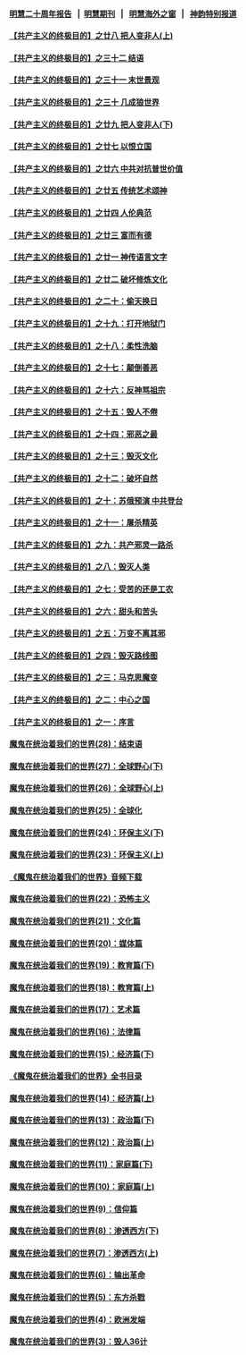 #### [明慧二十周年报告](https://github.com/gfw-breaker/mh-reports/blob/master/README.md?t=07162035) &nbsp;&nbsp;|&nbsp;&nbsp;[明慧期刊](https://github.com/gfw-breaker/mh-qikan) &nbsp;&nbsp;|&nbsp;&nbsp; [明慧海外之窗](https://github.com/gfw-breaker/mh-news/blob/master/README.md?t=07162035) &nbsp;&nbsp;|&nbsp;&nbsp; [神韵特别报道](https://github.com/gfw-breaker/mh-news/blob/master/shenyun.md?t=07162035) 

#### [【共产主义的终极目的】之廿八 把人变非人(上)](../pages/nsc422/n11340492.md?t=07162035) 

#### [【共产主义的终极目的】之三十二 结语](../pages/nsc422/n11360535.md?t=07162035) 

#### [【共产主义的终极目的】之三十一 末世景观](../pages/nsc422/n11351129.md?t=07162035) 

#### [【共产主义的终极目的】之三十 几成狼世界](../pages/nsc422/n11348280.md?t=07162035) 

#### [【共产主义的终极目的】之廿九 把人变非人(下)](../pages/nsc422/n11344140.md?t=07162035) 

#### [【共产主义的终极目的】之廿七 以恨立国](../pages/nsc422/n11336944.md?t=07162035) 

#### [【共产主义的终极目的】之廿六 中共对抗普世价值](../pages/nsc422/n11324785.md?t=07162035) 

#### [【共产主义的终极目的】之廿五 传统艺术颂神](../pages/nsc422/n11296396.md?t=07162035) 

#### [【共产主义的终极目的】之廿四 人伦典范](../pages/nsc422/n11296397.md?t=07162035) 

#### [【共产主义的终极目的】之廿三 富而有德](../pages/nsc422/n11283598.md?t=07162035) 

#### [【共产主义的终极目的】之廿一 神传语言文字](../pages/nsc422/n11263265.md?t=07162035) 

#### [【共产主义的终极目的】之廿二 破坏修炼文化](../pages/nsc422/n11245728.md?t=07162035) 

#### [【共产主义的终极目的】之二十：偷天换日](../pages/nsc422/n11238846.md?t=07162035) 

#### [【共产主义的终极目的】之十九：打开地狱门](../pages/nsc422/n11206376.md?t=07162035) 

#### [【共产主义的终极目的】之十八：柔性洗脑](../pages/nsc422/n11199994.md?t=07162035) 

#### [【共产主义的终极目的】之十七：颠倒善恶](../pages/nsc422/n11179782.md?t=07162035) 

#### [【共产主义的终极目的】之十六：反神骂祖宗](../pages/nsc422/n11166798.md?t=07162035) 

#### [【共产主义的终极目的】之十五：毁人不倦](../pages/nsc422/n11166792.md?t=07162035) 

#### [【共产主义的终极目的】之十四：邪恶之最](../pages/nsc422/n11150249.md?t=07162035) 

#### [【共产主义的终极目的】之十三：毁灭文化](../pages/nsc422/n11135227.md?t=07162035) 

#### [【共产主义的终极目的】之十二：破坏自然](../pages/nsc422/n11135214.md?t=07162035) 

#### [【共产主义的终极目的】之十：苏俄预演 中共登台](../pages/nsc422/n11118424.md?t=07162035) 

#### [【共产主义的终极目的】之十一：屠杀精英](../pages/nsc422/n11118442.md?t=07162035) 

#### [【共产主义的终极目的】之九：共产邪灵一路杀](../pages/nsc422/n11114139.md?t=07162035) 

#### [【共产主义的终极目的】之八：毁灭人类](../pages/nsc422/n11108503.md?t=07162035) 

#### [【共产主义的终极目的】之七：受苦的还是工农](../pages/nsc422/n11101809.md?t=07162035) 

#### [【共产主义的终极目的】之六：甜头和苦头](../pages/nsc422/n11096971.md?t=07162035) 

#### [【共产主义的终极目的】之五：万变不离其邪](../pages/nsc422/n11091285.md?t=07162035) 

#### [【共产主义的终极目的】之四：毁灭路线图](../pages/nsc422/n11086284.md?t=07162035) 

#### [【共产主义的终极目的】之三：马克思魔变](../pages/nsc422/n11061941.md?t=07162035) 

#### [【共产主义的终极目的】之二：中心之国](../pages/nsc422/n11047728.md?t=07162035) 

#### [【共产主义的终极目的】之一：序言](../pages/nsc422/n11086077.md?t=07162035) 

#### [魔鬼在统治着我们的世界(28)：结束语](../pages/nsc422/n10936246.md?t=07162035) 

#### [魔鬼在统治着我们的世界(27)：全球野心(下)](../pages/nsc422/n10928319.md?t=07162035) 

#### [魔鬼在统治着我们的世界(26)：全球野心(上)](../pages/nsc422/n10900318.md?t=07162035) 

#### [魔鬼在统治着我们的世界(25)：全球化](../pages/nsc422/n10788205.md?t=07162035) 

#### [魔鬼在统治着我们的世界(24)：环保主义(下)](../pages/nsc422/n10695307.md?t=07162035) 

#### [魔鬼在统治着我们的世界(23)：环保主义(上)](../pages/nsc422/n10688613.md?t=07162035) 

#### [《魔鬼在统治着我们的世界》音频下载](../pages/nsc422/n10635553.md?t=07162035) 

#### [魔鬼在统治着我们的世界(22)：恐怖主义](../pages/nsc422/n10614727.md?t=07162035) 

#### [魔鬼在统治着我们的世界(21)：文化篇](../pages/nsc422/n10597706.md?t=07162035) 

#### [魔鬼在统治着我们的世界(20)：媒体篇](../pages/nsc422/n10586579.md?t=07162035) 

#### [魔鬼在统治着我们的世界(19)：教育篇(下)](../pages/nsc422/n10564808.md?t=07162035) 

#### [魔鬼在统治着我们的世界(18)：教育篇(上)](../pages/nsc422/n10526970.md?t=07162035) 

#### [魔鬼在统治着我们的世界(17)：艺术篇](../pages/nsc422/n10499093.md?t=07162035) 

#### [魔鬼在统治着我们的世界(16)：法律篇](../pages/nsc422/n10485969.md?t=07162035) 

#### [魔鬼在统治着我们的世界(15)：经济篇(下)](../pages/nsc422/n10469975.md?t=07162035) 

#### [《魔鬼在统治着我们的世界》全书目录](../pages/nsc422/n10464261.md?t=07162035) 

#### [魔鬼在统治着我们的世界(14)：经济篇(上)](../pages/nsc422/n10457370.md?t=07162035) 

#### [魔鬼在统治着我们的世界(13)：政治篇(下)](../pages/nsc422/n10448270.md?t=07162035) 

#### [魔鬼在统治着我们的世界(12)：政治篇(上)](../pages/nsc422/n10444576.md?t=07162035) 

#### [魔鬼在统治着我们的世界(11)：家庭篇(下)](../pages/nsc422/n10440961.md?t=07162035) 

#### [魔鬼在统治着我们的世界(10)：家庭篇(上)](../pages/nsc422/n10435448.md?t=07162035) 

#### [魔鬼在统治着我们的世界(9)：信仰篇](../pages/nsc422/n10432159.md?t=07162035) 

#### [魔鬼在统治着我们的世界(8)：渗透西方(下)](../pages/nsc422/n10429603.md?t=07162035) 

#### [魔鬼在统治着我们的世界(7)：渗透西方(上)](../pages/nsc422/n10426013.md?t=07162035) 

#### [魔鬼在统治着我们的世界(6)：输出革命](../pages/nsc422/n10421536.md?t=07162035) 

#### [魔鬼在统治着我们的世界(5)：东方杀戮](../pages/nsc422/n10417707.md?t=07162035) 

#### [魔鬼在统治着我们的世界(4)：欧洲发端](../pages/nsc422/n10414890.md?t=07162035) 

#### [魔鬼在统治着我们的世界(3)：毁人36计](../pages/nsc422/n10411583.md?t=07162035) 

